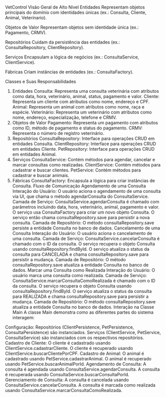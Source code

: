 
VetControl
Visão Geral de Alto Nível
Entidades
Representam objetos principais do domínio com identidades únicas (ex.: Consulta, Cliente, Animal, Veterinario).

Objetos de Valor
Representam objetos sem identidade única (ex.: Pagamento, CRMV).

Repositórios
Cuidam da persistência das entidades (ex.: ConsultaRepository, ClientRepository).

Serviços
Encapsulam a lógica de negócios (ex.: ConsultaService, ClientService).

Fábricas
Criam instâncias de entidades (ex.: ConsultaFactory).

Classes e Suas Responsabilidades
1. Entidades
Consulta: Representa uma consulta veterinária com atributos como data, hora, veterinário, animal, status, pagamento e valor.
Cliente: Representa um cliente com atributos como nome, endereço e CPF.
Animal: Representa um animal com atributos como nome, raça e espécie.
Veterinário: Representa um veterinário com atributos como nome, endereço, especialização, telefone e CRMV.
2. Objetos de Valor
Pagamento: Representa um pagamento com atributos como ID, método de pagamento e status do pagamento.
CRMV: Representa o número de registro veterinário.
3. Repositórios
ConsultaRepository: Interface para operações CRUD em entidades Consulta.
ClientRepository: Interface para operações CRUD em entidades Cliente.
PetRepository: Interface para operações CRUD em entidades Animal.
4. Serviços
ConsultaService: Contém métodos para agendar, cancelar e marcar consultas como realizadas.
ClientService: Contém métodos para cadastrar e buscar clientes.
PetService: Contém métodos para cadastrar e buscar animais.
5. Fábricas
ConsultaFactory: Encapsula a lógica para criar instâncias de Consulta.
Fluxo de Comunicação
Agendamento de uma Consulta
Interação do Usuário: O usuário aciona o agendamento de uma consulta via UI, que chama o método agendarConsulta do ConsultaService.
Camada de Serviço:
ConsultaService.agendarConsulta é chamado com parâmetros incluindo data, hora, veterinário, animal, pagamento e valor.
O serviço usa ConsultaFactory para criar um novo objeto Consulta.
O serviço então chama consultaRepository.save para persistir a nova consulta.
Camada de Repositório:
O método consultaRepository.save persiste a entidade Consulta no banco de dados.
Cancelamento de uma Consulta
Interação do Usuário: O usuário aciona o cancelamento de uma consulta.
Camada de Serviço:
ConsultaService.cancelarConsulta é chamado com o ID da consulta.
O serviço recupera o objeto Consulta usando consultaRepository.findById.
O serviço atualiza o status da consulta para CANCELADA e chama consultaRepository.save para persistir a mudança.
Camada de Repositório:
O método consultaRepository.save atualiza a entidade Consulta no banco de dados.
Marcar uma Consulta como Realizada
Interação do Usuário: O usuário marca uma consulta como realizada.
Camada de Serviço:
ConsultaService.marcarConsultaComoRealizada é chamado com o ID da consulta.
O serviço recupera o objeto Consulta usando consultaRepository.findById.
O serviço atualiza o status da consulta para REALIZADA e chama consultaRepository.save para persistir a mudança.
Camada de Repositório:
O método consultaRepository.save atualiza a entidade Consulta no banco de dados.
Interação na Classe Main
A classe Main demonstra como as diferentes partes do sistema interagem:

Configuração:
Repositórios (ClientPersistence, PetPersistence, ConsultaPersistence) são instanciados.
Serviços (ClientService, PetService, ConsultaService) são instanciados com os respectivos repositórios.
Cadastro de Cliente:
O cliente é cadastrado usando ClientService.cadastrarCliente.
O cliente é recuperado usando ClientService.buscarClientePorCPF.
Cadastro de Animal:
O animal é cadastrado usando PetService.cadastrarAnimal.
O animal é recuperado usando PetService.buscarAnimalPorId.
Agendamento de Consulta:
A consulta é agendada usando ConsultaService.agendarConsulta.
A consulta é recuperada usando ConsultaService.buscarConsultaPorId.
Gerenciamento de Consulta:
A consulta é cancelada usando ConsultaService.cancelarConsulta.
A consulta é marcada como realizada usando ConsultaService.marcarConsultaComoRealizada.

